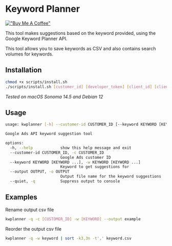# Keyword Planner
[!["Buy Me A Coffee"](https://www.buymeacoffee.com/assets/img/custom_images/orange_img.png)](https://www.buymeacoffee.com/umutkorkmaz)

This tool makes suggestions based on the keyword provided, using the Google Keyword Planner API.

This tool allows you to save keywords as CSV and also contains search volumes for keywords.

## Installation

```bash
chmod +x scripts/install.sh
./scripts/install.sh [customer_id] [developer_token] [client_id] [client_secret] [refresh_token]
```
_Tested on macOS Sonoma 14.5 and Debian 12_

## Usage

```bash
usage: kwplanner [-h] --customer-id CUSTOMER_ID [--keyword KEYWORD [KEYWORD ...]] [--output OUTPUT] [--quiet]

Google Ads API keyword suggestion tool

options:
  -h, --help            show this help message and exit
  --customer-id CUSTOMER_ID, -c CUSTOMER_ID
                        Google Ads customer ID
  --keyword KEYWORD [KEYWORD ...], -w KEYWORD [KEYWORD ...]
                        Keyword to get suggestions for
  --output OUTPUT, -o OUTPUT
                        Output file name for the keyword suggestions
  --quiet, -q           Suppress output to console
```

## Examples

Rename output csv file
```bash
kwplanner -q -c [CUSTOMER_ID] -w [KEYWORD] --output example
```
Reorder the output csv file
```bash
kwplanner -q -w keyword | sort -k3,3n -t',' keyword.csv
```
